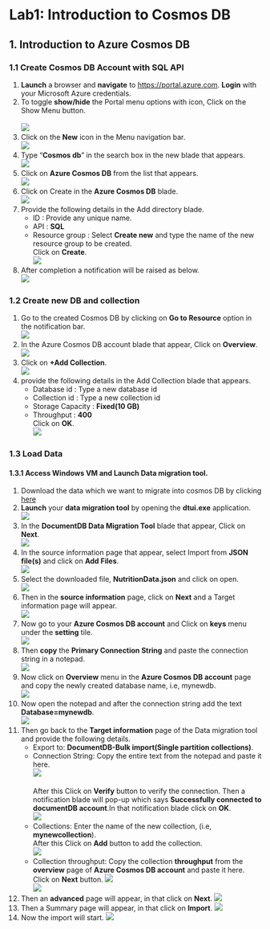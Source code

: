 
# Lab1: Introduction to Cosmos DB
## 1.	Introduction to Azure Cosmos DB
### 1.1	Create Cosmos DB Account with SQL API
1.	**Launch** a browser and **navigate** to https://portal.azure.com. **Login** with your Microsoft Azure credentials.<br/>
2.	To toggle **show/hide** the Portal menu options with icon, Click on the Show Menu button.<br/>     
<img src="images/showhide.jpg"/><br/>
3.	Click on the **New** icon in the Menu navigation bar.<br/>
<img src="images/new.jpg"/><br/>
4.	Type “**Cosmos db**” in the search box in the new blade that appears.<br/>
<img src="images/typeCosmosDB.jpg"/> <br/>
5.	Click on **Azure Cosmos DB** from the list that appears.<br/>
<img src="images/selectCosmosDB.jpg"/><br/>
6.	Click on Create in the **Azure Cosmos DB** blade.<br/>
<img src="images/cosmos_create.jpg"/><br/>
7.	Provide the following details in the Add directory blade.<br/>
    -	ID : Provide any unique name.
    -	API : **SQL** 
    -	Resource group : Select **Create new** and type the name of the new resource group to be created. <br/>
    Click on **Create**.<br/>
<img src="images/cosmosdbinfo.jpg"/><br/>
8.	After completion a notification will be raised as below.<br/>
<img src="images/cosmosdb_notification.jpg"/><br/>
### 1.2	Create new DB and collection
1.	Go to the created Cosmos DB by clicking on **Go to Resource** option in the notification bar.<br/>
<img src="images/gotoResource.jpg"/><br/>
2.	In the Azure Cosmos DB account blade that appear, Click on **Overview**.<br/>
<img src="images/cosmosdboverview.jpg"/><br/>
3.  Click on **+Add Collection**.<br/> 
<img src="images/selectAddCollection.jpg"/><br/>
4.  provide the following details in the Add Collection blade that appears.<br/>
    - Database id : Type a new database id
    - Collection id : Type a new collection id
    - Storage Capacity : **Fixed(10 GB)**
    - Throughput : **400**<br/>
    Click on **OK**.<br/>
<img src="images/addcollectioninfo.jpg"/><br/>    
### 1.3	Load Data
#### 1.3.1	Access Windows VM and Launch Data migration tool.
1.  Download the data which we want to migrate into cosmos DB by clicking [here](http://portalcontent.blob.core.windows.net/samples/NutritionData.json)<br/>
2.  **Launch** your **data migration tool** by opening the **dtui.exe** application.<br/>
<img src="images/migrationtool.jpg"/><br/>   
3.  In the **DocumentDB Data Migration Tool** blade that appear, Click on **Next**.<br/>
<img src="images/mig-toolWelcome.jpg"/><br/>   
4.  In the source information page that appear, select Import from **JSON file(s)** and click on **Add Files**.<br/>
<img src="images/SourceInfo.jpg"/><br/>   
5.  Select the downloaded file, **NutritionData.json** and click on open.<br/>
<img src="images/importfile.jpg"/><br/>   
6.  Then in the **source information** page, click on **Next** and a Target information page will appear.<br/><img src="images/SourceInfoNxt.jpg"/><br/>   
7.  Now go to your **Azure Cosmos DB account** and Click on **keys** menu under the **setting** tile.<br/><img src="images/keys.jpg"/><br/>   
8.  Then **copy** the **Primary Connection String** and paste the connection string in a notepad.<br/>
<img src="images/connString.jpg"/><br/>
9.  Now click on **Overview** menu in the **Azure Cosmos DB account** page and copy the newly created database name, i.e, mynewdb.<br/><img src="images/copyDBname.jpg"/><br/>
10.  Now open the notepad and after the connection string add the text **Database=mynewdb**.<br/>
<img src="images/notepad.jpg"/><br/>   
11.  Then go back to the **Target information** page of the Data migration tool and provide the following details.<br/>
       - Export to: **DocumentDB-Bulk import(Single partition collections)**.<br/>
       - Connection String: Copy the entire text from the notepad and paste it here.<br/>
    <img src="images/targetinfodb.jpg"/><br/>   
    After this Click on **Verify** button to verify the connection. Then a notification blade will pop-up which says **Successfully             connected to documentDB account**.In that notification blade click on **OK**. <br/>
    <img src="images/Notification.jpg"/><br/>   
       - Collections: Enter the name of the new collection, (i.e, **mynewcollection**).  
    After this Click on **Add** button to add the collection.<br/>
    <img src="images/targetinfocollection.jpg"/><br/>    
       - Collection throughput: Copy the collection **throughput** from the **overview** page of **Azure Cosmos DB account** and paste it here.<br/>
    Click on **Next** button.
    <img src="images/CopyThroughput.jpg"/><br/>
    <img src="images/coll-thruput.jpg"/><br/>
12.  Then an **advanced** page will appear, in that click on **Next**.
     <img src="images/advancedPage.jpg"/><br/>
13.  Then a Summary page will appear, in that click on **Import**.
     <img src="images/importtodb.jpg"/><br/>
14.  Now the import will start.
     <img src="images/exportStatus.jpg"/><br/>





